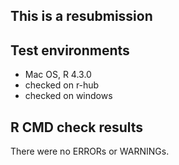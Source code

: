 This is a resubmission
---------------------------------

## Test environments
* Mac OS, R 4.3.0
* checked on r-hub
* checked on windows

## R CMD check results
There were no ERRORs or WARNINGs.
